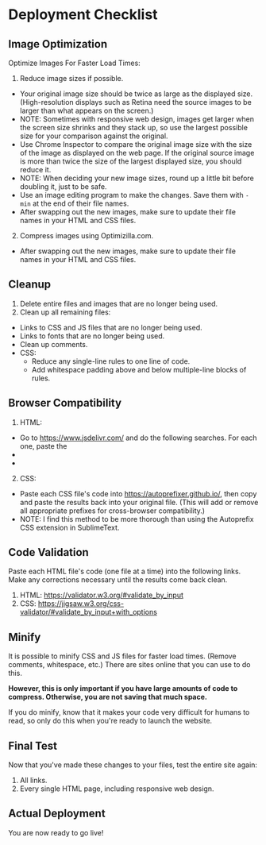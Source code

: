# Deployment Checklist

## Image Optimization

Optimize Images For Faster Load Times:

1. Reduce image sizes if possible.
  - Your original image size should be twice as large as the displayed size. (High-resolution displays such as Retina need the source images to be larger than what appears on the screen.)
  - NOTE: Sometimes with responsive web design, images get larger when the screen size shrinks and they stack up, so use the largest possible size for your comparison against the original.
  - Use Chrome Inspector to compare the original image size with the size of the image as displayed on the web page. If the original source image is more than twice the size of the largest displayed size, you should reduce it.
  - NOTE: When deciding your new image sizes, round up a little bit before doubling it, just to be safe.
  - Use an image editing program to make the changes. Save them with `-min` at the end of their file names.
  - After swapping out the new images, make sure to update their file names in your HTML and CSS files.
2. Compress images using Optimizilla.com.
  - After swapping out the new images, make sure to update their file names in your HTML and CSS files.

## Cleanup

1. Delete entire files and images that are no longer being used.
2. Clean up all remaining files:
  - Links to CSS and JS files that are no longer being used.
  - Links to fonts that are no longer being used.
  - Clean up comments.
  - CSS:
    - Reduce any single-line rules to one line of code.
    - Add whitespace padding above and below multiple-line blocks of rules.

## Browser Compatibility

1. HTML:
  - Go to https://www.jsdelivr.com/ and do the following searches. For each one, paste the <script> links into the bottom of each of your HTML files.
    - Search for `respond`. (Older versions of IE.)
    - Search for `html5shiv`. (For pre-HTML5 browsers.)
    - Search for `selectivizr`. (For pre-CSS3 browsers.)
  - If you're confident these are still the latest links, you can just paste each of these:
    - <script src="https://cdn.jsdelivr.net/g/respond@1.4.2(respond.min.js+respond.matchmedia.addListener.min.js+cross-domain/respond.proxy.js+respond.matchmedia.addListener.src.js+respond.src.js)"></script>
    - <script src="https://cdn.jsdelivr.net/html5shiv/3.7.3/html5shiv.min.js"></script>
    - <script src="https://cdn.jsdelivr.net/g/selectivizr@1.0.3b(selectivizr.min.js+selectivizr.js)"></script>
2. CSS:
  - Paste each CSS file's code into https://autoprefixer.github.io/, then copy and paste the results back into your original file. (This will add or remove all appropriate prefixes for cross-browser compatibility.)
  - NOTE: I find this method to be more thorough than using the Autoprefix CSS extension in SublimeText.

## Code Validation

Paste each HTML file's code (one file at a time) into the following links. Make any corrections necessary until the results come back clean.

1. HTML: https://validator.w3.org/#validate_by_input
2. CSS: https://jigsaw.w3.org/css-validator/#validate_by_input+with_options

## Minify

It is possible to minify CSS and JS files for faster load times. (Remove comments, whitespace, etc.) There are sites online that you can use to do this.

**However, this is only important if you have large amounts of code to compress. Otherwise, you are not saving that much space.**

If you do minify, know that it makes your code very difficult for humans to read, so only do this when you're ready to launch the website.

## Final Test

Now that you've made these changes to your files, test the entire site again:

1. All links.
2. Every single HTML page, including responsive web design.

## Actual Deployment

You are now ready to go live!